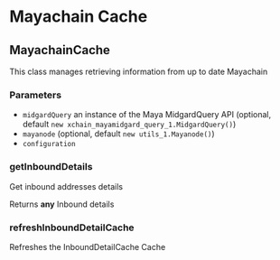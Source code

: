# Mayachain Cache

<!-- Generated by documentation.js. Update this documentation by updating the source code. -->

## MayachainCache

This class manages retrieving information from up to date Mayachain

### Parameters

-   `midgardQuery`  an instance of the Maya MidgardQuery API (optional, default `new xchain_mayamidgard_query_1.MidgardQuery()`)
-   `mayanode`   (optional, default `new utils_1.Mayanode()`)
-   `configuration`  

### getInboundDetails

Get inbound addresses details

Returns **any** Inbound details

### refreshInboundDetailCache

Refreshes the InboundDetailCache Cache
